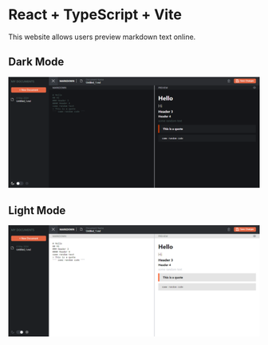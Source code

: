 # React + TypeScript + Vite

This website allows users preview markdown text online.

## Dark Mode
![Dark mode](./public/dark.png)

## Light Mode
![Light mode](./public/light.png)

